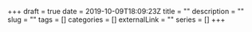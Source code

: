 +++ 
draft = true
date = 2019-10-09T18:09:23Z
title = ""
description = ""
slug = "" 
tags = []
categories = []
externalLink = ""
series = []
+++
